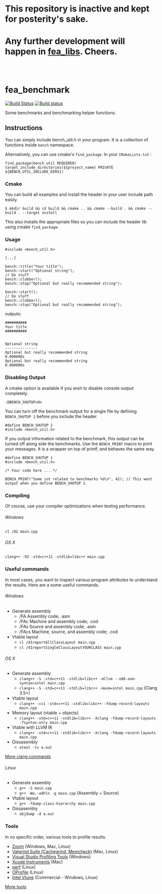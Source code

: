 <br/>

# This repository is inactive and kept for posterity's sake.
# Any further development will happen in [fea_libs](https://github.com/p-groarke/fea_libs). Cheers.
<br/>
<br/>

# fea_benchmark
[![Build Status](https://travis-ci.org/p-groarke/bench_util.svg?branch=master)](https://travis-ci.org/p-groarke/bench_util)
[![Build status](https://ci.appveyor.com/api/projects/status/gvq6hxe87w27ualw/branch/master?svg=true)](https://ci.appveyor.com/project/p-groarke/bench-util/branch/master)

Some benchmarks and benchmarking helper functions.

## Instructions
You can simply include bench_util.h in your program. It is a collection of functions inside `bench` namespace.

Alternatively, you can use cmake's `find_package`. In your `CMakeLists.txt` :
```
find_package(bench_util REQUIRED)
target_include_directories(${project_name} PRIVATE ${BENCH_UTIL_INCLUDE_DIRS})
```

### Cmake
You can build all examples and install the header in your user include path easily.
```
$ mkdir build && cd build && cmake .. && cmake --build . && cmake --build . --target install
```
This also installs the appropriate files so you can include the header lib using cmake `find_package`.

### Usage
```
#include <bench_util.h>

[...]

bench::title("Your title");
bench::start("Optional string");
// Do stuff
bench::clobber();
bench::stop("Optional but really recommended string");

bench::start();
// Do stuff
bench::clobber();
bench::stop("Optional but really recommended string");
```

outputs:

```
##########
Your title
##########


Optional string
---------------
Optional but really recommended string                                0.000000s
Optional but really recommended string                                0.000000s
```

### Disabling Output
A cmake option is available if you wish to disable console output completely.
```
-DBENCH_SHUTUP=On
```

You can turn off the benchmark output for a single file by defining `BENCH_SHUTUP 1` before you include the header.
```
#define BENCH_SHUTUP 1
#include <bench_util.h>
```

If you output information related to the benchmark, this output can be turned off along side the benchmarks. Use the `BENCH_PRINT` macro to print your messages. It is a wrapper on top of printf, and behaves the same way.
```
#define BENCH_SHUTUP 1
#include <bench_util.h>

/* Your code here ... */

BENCH_PRINT("Some int related to benchmarks %d\n", 42); // This wont output when you define BENCH_SHUTUP 1.

```

### Compiling
Of course, use your compiler optimizations when testing performance.

###### Windows
`cl /O2 main.cpp`

###### OS X
`clang++ -O3 -std=c++11 -stdlib=libc++ main.cpp`

### Useful commands
In most cases, you want to inspect various program attributes to understand the results. Here are a some useful commands.

###### Windows
- Generate assembly
  - /FA Assembly code; .asm
  - /FAc Machine and assembly code; .cod
  - /FAs Source and assembly code; .asm
  - /FAcs Machine, source, and assembly code; .cod
- Vtable layout
  - `cl /d1reportAllClassLayout main.cpp`
  - `cl /d1reportSingleClassLayoutYOURCLASS main.cpp`

###### OS X
- Generate assembly
  - `clang++ -S -std=c++11 -stdlib=libc++ -mllvm --x86-asm-syntax=intel main.cpp`
  - `clang++ -S -std=c++11 -stdlib=libc++ -masm=intel main.cpp` (Clang 3.5+)
- Vtable layout
  - `clang++ -cc1 -std=c++11 -stdlib=libc++ -fdump-record-layouts main.cpp`
- Memory layout (vtable + objects)
  - `clang++ -std=c++11 -stdlib=libc++ -Xclang -fdump-record-layouts -fsyntax-only main.cpp`
- Vtable with LLVM IR
  - `clang++ -std=c++11 -stdlib=libc++ -Xclang -fdump-record-layouts main.cpp`
- Dissasembly
  - `otool -tv a.out`

[More clang commands](http://clang.llvm.org/docs/CommandGuide/clang.html)

###### Linux
- Generate assembly
  - `g++ -S main.cpp`
  - `g++ -Wa,-adhln -g main.cpp` (Assembly + Source)
- Vtable layout
  - `g++ -fdump-class-hierarchy main.cpp`
- Dissasembly
  - `objdump -d a.out`

### Tools
In no specific order, various tools to profile results.

- [Zoom](http://www.rotateright.com) (Windows, Mac, Linux)
- [Valgrind Suite (Cachegrind, Memcheck)](http://valgrind.org/info/tools.html) (Mac, Linux)
- [Visual Studio Profiling Tools](https://msdn.microsoft.com/en-us/library/bb385770.aspx) (Windows)
- [Xcode Instruments](https://developer.apple.com/library/watchos/documentation/DeveloperTools/Conceptual/InstrumentsUserGuide/index.html) (Mac)
- [perf](https://perf.wiki.kernel.org/index.php/Main_Page) (Linux)
- [OProfile](http://oprofile.sourceforge.net) (Linux)
- [Intel Vtune](https://software.intel.com/en-us/intel-vtune-amplifier-xe) (Commercial - Windows, Linux)

[More tools](https://en.wikipedia.org/wiki/List_of_performance_analysis_tools)
